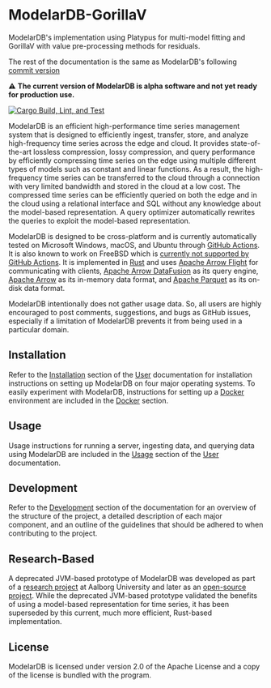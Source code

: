 # ModelarDB-GorillaV
ModelarDB's implementation using Platypus for multi-model fitting and GorillaV with value pre-processing methods for residuals.

The rest of the documentation is the same as ModelarDB's following [commit version](https://github.com/ModelarData/ModelarDB-RS/pull/287)

:warning: **The current version of ModelarDB is alpha software and not yet ready for production use.**

[![Cargo Build, Lint, and Test](https://github.com/ModelarData/ModelarDB-RS/actions/workflows/cargo-build-lint-and-test.yml/badge.svg)](https://github.com/ModelarData/ModelarDB-RS/actions/workflows/cargo-build-lint-and-test.yml)

ModelarDB is an efficient high-performance time series management system that is designed to efficiently ingest,
transfer, store, and analyze high-frequency time series across the edge and cloud. It provides state-of-the-art
lossless compression, lossy compression, and query performance by efficiently compressing time series on the edge
using multiple different types of models such as constant and linear functions. As a result, the high-frequency time
series can be transferred to the cloud through a connection with very limited bandwidth and stored in the cloud at
a low cost. The compressed time series can be efficiently queried on both the edge and in the cloud using a relational
interface and SQL without any knowledge about the model-based representation. A query optimizer automatically rewrites
the queries to exploit the model-based representation.

ModelarDB is designed to be cross-platform and is currently automatically tested on Microsoft Windows, macOS, and Ubuntu
through [GitHub Actions](https://github.com/ModelarData/ModelarDB-RS/actions). It is also known to work on FreeBSD which
is [currently not supported by GitHub Actions](https://github.com/actions/runner/issues/385). It is implemented in
[Rust](https://www.rust-lang.org/) and uses [Apache Arrow Flight](https://github.com/apache/arrow-rs/tree/master/arrow-flight)
for communicating with clients, [Apache Arrow DataFusion](https://github.com/apache/arrow-datafusion) as its query
engine, [Apache Arrow](https://github.com/apache/arrow-rs) as its in-memory data format, and
[Apache Parquet](https://github.com/apache/arrow-rs/tree/master/parquet) as its on-disk data format.

ModelarDB intentionally does not gather usage data. So, all users are highly encouraged to post comments, suggestions,
and bugs as GitHub issues, especially if a limitation of ModelarDB prevents it from being used in a particular domain.

## Installation
Refer to the [Installation](docs/user/README.md#installation) section of the [User](docs/user/README.md) documentation
for installation instructions on setting up ModelarDB on four major operating systems. To easily experiment with
ModelarDB, instructions for setting up a [Docker](https://docs.docker.com/) environment are included in the
[Docker](docs/user/README.md#docker) section.

## Usage
Usage instructions for running a server, ingesting data, and querying data using ModelarDB are included in the
[Usage](docs/user/README.md#usage) section of the [User](docs/user/README.md) documentation.

## Development
Refer to the [Development](docs/dev/README.md) section of the documentation for an overview of the structure of the
project, a detailed description of each major component, and an outline of the guidelines that should be adhered
to when contributing to the project.

## Research-Based
A deprecated JVM-based prototype of ModelarDB was developed as part of a [research project](https://github.com/skejserjensen/ModelarDB)
at Aalborg University and later as an [open-source project](https://github.com/ModelarData/ModelarDB). While the
deprecated JVM-based prototype validated the benefits of using a model-based representation for time series, it
has been superseded by this current, much more efficient, Rust-based implementation.

## License
ModelarDB is licensed under version 2.0 of the Apache License and a copy of the
license is bundled with the program.
